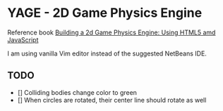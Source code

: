 # YAGE - 2D Game Physics Engine

Reference book [Building a 2d Game Physics Engine: Using HTML5 amd JavaScript](https://learning.oreilly.com/library/view/building-a-2d/9781484225837/)

I am using vanilla Vim editor instead of the suggested NetBeans IDE.

## TODO
- [] Colliding bodies change color to green
- [] When circles are rotated, their center line should rotate as well
